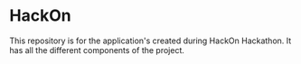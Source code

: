 # HackOn
This repository is for the application's created during HackOn Hackathon. It has all the different components of the project.
